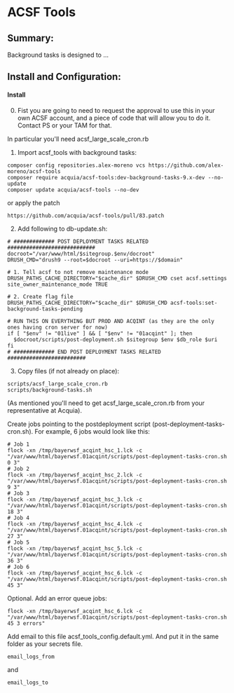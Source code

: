 # ACSF Tools

## Summary:

Background tasks is designed to ...

## Install and Configuration:

#### Install

0. Fist you are going to need to request the approval to use this in your own ACSF account, and a piece of code that will allow you to do it. Contact PS or your TAM for that.

In particular you'll need acsf_large_scale_cron.rb


1. Import acsf_tools with background tasks:

```
composer config repositories.alex-moreno vcs https://github.com/alex-moreno/acsf-tools
composer require acquia/acsf-tools:dev-background-tasks-9.x-dev --no-update
composer update acquia/acsf-tools --no-dev
```

or apply the patch

```
https://github.com/acquia/acsf-tools/pull/83.patch
```

2. Add following to db-update.sh:

```
# ############# POST DEPLOYMENT TASKS RELATED ############################
docroot="/var/www/html/$sitegroup.$env/docroot"
DRUSH_CMD="drush9 --root=$docroot --uri=https://$domain"

# 1. Tell acsf to not remove maintenance mode
DRUSH_PATHS_CACHE_DIRECTORY="$cache_dir" $DRUSH_CMD cset acsf.settings site_owner_maintenance_mode TRUE

# 2. Create flag file
DRUSH_PATHS_CACHE_DIRECTORY="$cache_dir" $DRUSH_CMD acsf-tools:set-background-tasks-pending

# RUN THIS ON EVERYTHING BUT PROD AND ACQINT (as they are the only ones having cron server for now)
if [ "$env" != "01live" ] && [ "$env" != "01acqint" ]; then
  $docroot/scripts/post-deployment.sh $sitegroup $env $db_role $uri
fi
# ############# END POST DEPLOYMENT TASKS RELATED #########################
```

3. Copy files (if not already on place):

```
scripts/acsf_large_scale_cron.rb
scripts/background-tasks.sh
```

(As mentioned you'll need to get acsf_large_scale_cron.rb from your representative at Acquia).

Create jobs pointing to the postdeployment script (post-deployment-tasks-cron.sh). For example, 6 jobs would look like this:

```
# Job 1
flock -xn /tmp/bayerwsf_acqint_hsc_1.lck -c "/var/www/html/bayerwsf.01acqint/scripts/post-deployment-tasks-cron.sh 0 3"
# Job 2
flock -xn /tmp/bayerwsf_acqint_hsc_2.lck -c "/var/www/html/bayerwsf.01acqint/scripts/post-deployment-tasks-cron.sh 9 3"
# Job 3
flock -xn /tmp/bayerwsf_acqint_hsc_3.lck -c "/var/www/html/bayerwsf.01acqint/scripts/post-deployment-tasks-cron.sh 18 3"
# Job 4
flock -xn /tmp/bayerwsf_acqint_hsc_4.lck -c "/var/www/html/bayerwsf.01acqint/scripts/post-deployment-tasks-cron.sh 27 3"
# Job 5
flock -xn /tmp/bayerwsf_acqint_hsc_5.lck -c "/var/www/html/bayerwsf.01acqint/scripts/post-deployment-tasks-cron.sh 36 3"
# Job 6
flock -xn /tmp/bayerwsf_acqint_hsc_6.lck -c "/var/www/html/bayerwsf.01acqint/scripts/post-deployment-tasks-cron.sh 45 3"

```

Optional. Add an error queue jobs:
 
 ```
flock -xn /tmp/bayerwsf_acqint_hsc_6.lck -c "/var/www/html/bayerwsf.01acqint/scripts/post-deployment-tasks-cron.sh 45 3 errors"
```

Add email to this file acsf_tools_config.default.yml. And put it in the same folder as your secrets file.

``` email_logs_from  ``` 

and

 ```email_logs_to```
 
 

